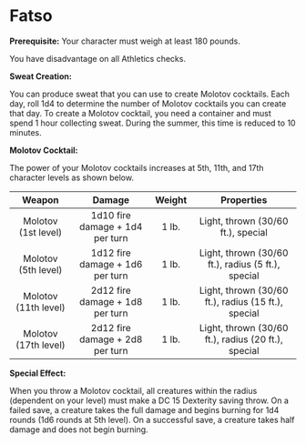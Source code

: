 # Fatso

**Prerequisite:** Your character must weigh at least 180 pounds.

You have disadvantage on all Athletics checks.

**Sweat Creation:**

You can produce sweat that you can use to create Molotov cocktails. Each day, roll 1d4 to determine the number of Molotov cocktails you can create that day. To create a Molotov cocktail, you need a container and must spend 1 hour collecting sweat. During the summer, this time is reduced to 10 minutes.

**Molotov Cocktail:**

The power of your Molotov cocktails increases at 5th, 11th, and 17th character levels as shown below.

| Weapon             | Damage                              | Weight | Properties                           |
|:------------------:|:-----------------------------------:|:------:|:------------------------------------:|
| Molotov (1st level) | 1d10 fire damage + 1d4 per turn     | 1 lb.  | Light, thrown (30/60 ft.), special   |
| Molotov (5th level) | 1d12 fire damage + 1d6 per turn     | 1 lb.  | Light, thrown (30/60 ft.), radius (5 ft.), special   |
| Molotov (11th level)| 2d12 fire damage + 1d8 per turn     | 1 lb.  | Light, thrown (30/60 ft.), radius (15 ft.), special  |
| Molotov (17th level)| 2d12 fire damage + 2d8 per turn     | 1 lb.  | Light, thrown (30/60 ft.), radius (20 ft.), special  |

**Special Effect:**

When you throw a Molotov cocktail, all creatures within the radius (dependent on your level) must make a DC 15 Dexterity saving throw. On a failed save, a creature takes the full damage and begins burning for 1d4 rounds (1d6 rounds at 5th level). On a successful save, a creature takes half damage and does not begin burning.